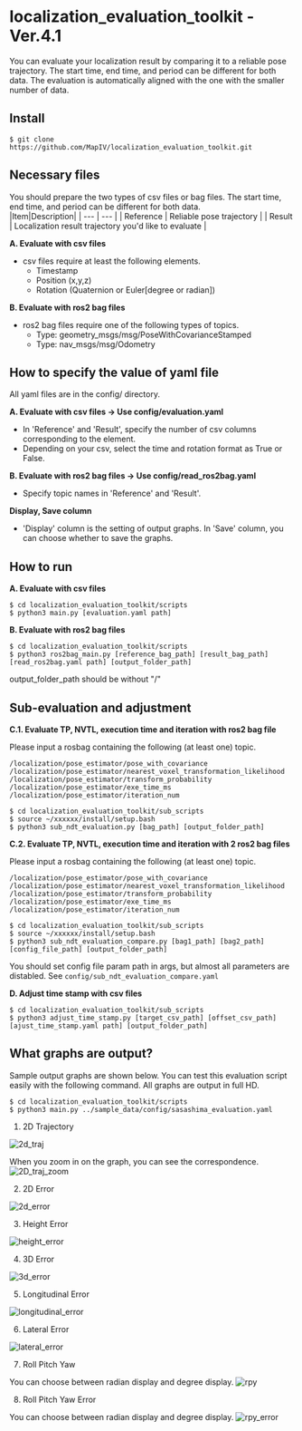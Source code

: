# localization_evaluation_toolkit -Ver.4.1
You can evaluate your localization result by comparing it to a reliable pose trajectory. The start time, end time, and period can be different for both data. The evaluation is automatically aligned with the one with the smaller number of data.

## Install
```
$ git clone https://github.com/MapIV/localization_evaluation_toolkit.git
```

## Necessary files
You should prepare the two types of csv files or bag files. The start time, end time, and period can be different for both data.  
|Item|Description|
|  ---  |  ---  |
| Reference | Reliable pose trajectory |
| Result | Localization result trajectory you'd like to evaluate |

**A. Evaluate with csv files**  
- csv files require at least the following elements.
    - Timestamp
    - Position (x,y,z)
    - Rotation (Quaternion or Euler[degree or radian])

**B. Evaluate with ros2 bag files**  
- ros2 bag files require one of the following types of topics.
    - Type: geometry_msgs/msg/PoseWithCovarianceStamped
    - Type: nav_msgs/msg/Odometry

## How to specify the value of yaml file
All yaml files are in the config/ directory.

**A. Evaluate with csv files → Use config/evaluation.yaml**  
- In 'Reference' and 'Result', specify the number of csv columns corresponding to the element. 
- Depending on your csv, select the time and rotation format as True or False.

**B. Evaluate with ros2 bag files → Use config/read_ros2bag.yaml**  
- Specify topic names in 'Reference' and 'Result'.

**Display, Save column**  
- 'Display' column is the setting of output graphs. In 'Save' column, you can choose whether to save the graphs.

## How to run
**A. Evaluate with csv files**
```
$ cd localization_evaluation_toolkit/scripts
$ python3 main.py [evaluation.yaml path]
```

**B. Evaluate with ros2 bag files**
```
$ cd localization_evaluation_toolkit/scripts
$ python3 ros2bag_main.py [reference_bag_path] [result_bag_path] [read_ros2bag.yaml path] [output_folder_path]
```

output_folder_path should be without "/"

## Sub-evaluation and adjustment
**C.1. Evaluate TP, NVTL, execution time and iteration with ros2 bag file**

Please input a rosbag containing the following (at least one) topic.
```
/localization/pose_estimator/pose_with_covariance
/localization/pose_estimator/nearest_voxel_transformation_likelihood
/localization/pose_estimator/transform_probability
/localization/pose_estimator/exe_time_ms
/localization/pose_estimator/iteration_num
```

```
$ cd localization_evaluation_toolkit/sub_scripts
$ source ~/xxxxxx/install/setup.bash
$ python3 sub_ndt_evaluation.py [bag_path] [output_folder_path]
```

**C.2. Evaluate TP, NVTL, execution time and iteration with 2 ros2 bag files**

Please input a rosbag containing the following (at least one) topic.
```
/localization/pose_estimator/pose_with_covariance
/localization/pose_estimator/nearest_voxel_transformation_likelihood
/localization/pose_estimator/transform_probability
/localization/pose_estimator/exe_time_ms
/localization/pose_estimator/iteration_num
```

```
$ cd localization_evaluation_toolkit/sub_scripts
$ source ~/xxxxxx/install/setup.bash
$ python3 sub_ndt_evaluation_compare.py [bag1_path] [bag2_path] [config_file_path] [output_folder_path]
```

You should set config file param path in args, but almost all parameters are distabled. See `config/sub_ndt_evaluation_compare.yaml`

**D. Adjust time stamp with csv files**
```
$ cd localization_evaluation_toolkit/sub_scripts
$ python3 adjust_time_stamp.py [target_csv_path] [offset_csv_path] [ajust_time_stamp.yaml path] [output_folder_path]
```

## What graphs are output?
Sample output graphs are shown below. You can test this evaluation script easily with the following command. All graphs are output in full HD.
```
$ cd localization_evaluation_toolkit/scripts
$ python3 main.py ../sample_data/config/sasashima_evaluation.yaml
```

1. 2D Trajectory

![2d_traj](/sample_data/output_sample/2d_trajectory.png)

When you zoom in on the graph, you can see the correspondence.
![2D_traj_zoom](/sample_data/output_sample/2d_trajectory_zoom.png)

2. 2D Error

![2d_error](/sample_data/output_sample/2d_error.png)

3. Height Error

![height_error](/sample_data/output_sample/height_error.png)

4. 3D Error

![3d_error](/sample_data/output_sample/3d_error.png)

5. Longitudinal Error

![longitudinal_error](/sample_data/output_sample/longitudinal_error.png)

6. Lateral Error

![lateral_error](/sample_data/output_sample/lateral_error.png)

7. Roll Pitch Yaw

You can choose between radian display and degree display.
![rpy](/sample_data/output_sample/rpy.png)

8. Roll Pitch Yaw Error

You can choose between radian display and degree display.
![rpy_error](/sample_data/output_sample/rpy_error.png)
